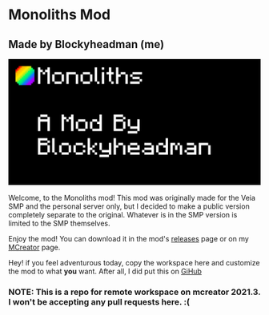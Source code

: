 # **Monoliths Mod**
## Made by Blockyheadman (me)

![Monoliths Mod | By Blockyheadman](banner.png)

Welcome, to the Monoliths mod!
This mod was originally made for the Veia SMP and the personal server only, but I decided to make a public version completely separate to the original. Whatever is in the SMP version is limited to the SMP themselves.

Enjoy the mod! You can download it in the mod's [releases](https://github.com/Blockyheadman/public-monoliths-mod/releases) page or on my [MCreator](https://mcreator.net/modification/83860/monoliths-public-version) page.

Hey! if you feel adventurous today, copy the workspace here and customize the mod to what **you** want. After all, I did put this on [GiHub](https://github.com/)

### NOTE: This is a repo for remote workspace on mcreator 2021.3. I won't be accepting any pull requests here. :(
